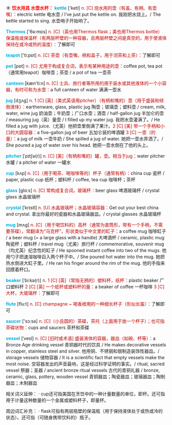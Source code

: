 ☀ <font color="red">**饮水用具 水壶水杯：**</font>
<font color="sky blue">**kettle**</font> ['ketl] 
<font color="#c00000">n. [C] 烧水用的壶（有盖、有柄、有壶嘴）：</font>electric kettle 电水壶 / I’ve just put the kettle on. 我刚把水烧上。/ The kettle started to sing. 水壶哨子开始响了。

<font color="sky blue">**Thermos**</font> ['θə:mɒs] 
<font color="#c00000">n. [C]（英也用Thermos flask；美也用Thermos bottle）保温瓶或保温杯（有两层杯壁的一种容器，且两层杯壁之间是真空的，用于使液体保持在或冷或热的温度）：</font>了解即可

<font color="sky blue">**teapot**</font> ['ti:pɒt] 
<font color="#c00000">n. [C] 茶壶（有壶嘴、柄和盖子，用于沏茶和上茶）：</font>了解即可

<font color="sky blue">**pot**</font> [pɒt] 
<font color="#c00000">n. [C] 尤用于构成复合词，表示有某种用途的壶：</font>coffee pot, tea pot（通常用teapot）咖啡壶；茶壶 / a pot of tea 一壶茶

<font color="sky blue">**canteen**</font> [kæn'ti:n] 
<font color="#c00000">n. [C] 士兵、旅行者等所用的用于装水或其他液体的一个小容器，有时可称为水壶：</font>a full canteen of water 满满一壶水
                     
<font color="sky blue">**jug**</font> [dʒʌg]
<font color="#c00000">n. 1 [C] [英]（美式英语用pitcher）（有柄和嘴的）壶（用于盛装和倾倒液体）：</font>earthenware, glass, plastic jug 陶壶；玻璃壶；塑料壶 / cream, milk, water, wine jug 奶油壶；牛奶壶；广口水壶；酒壶 / half-gallon jug 半加仑的壶 / measuring jug（英）量壶 / I filled up my water jug. 我把水壶灌满了。/ He filled a jug with juice.（尤英）他把壶里倒满了果汁。<font color="#c00000">2 [C] [美] 带一个手柄和小口的大圆容器：</font>a five-gallon jug of beer 五加仑装的啤酒罐 <font color="#c00000">3 [C] 一壶（的量）：</font>a jug of milk 一壶牛奶 / She spilled a jug of water. 她把一壶水弄洒了。/ She poured a jug of water over his head. 她把一壶水倒在了他的头上。

<font color="sky blue">**pitcher**</font> [ˈpɪtʃə(r)]
<font color="#c00000">n. [C] [美]（有柄和嘴的）罐，壶。相当于jug：</font>water pitcher 水罐 / a pitcher of water 一罐水

<font color="sky blue">**cup**</font> [kʌp] 
<font color="#c00000">n. [C]（用于喝茶、喝咖啡等的）杯子（通常有柄）：</font>china cup 瓷杯 / paper, plastic cup 纸杯；塑料杯 / coffee, tea cup 咖啡杯；茶杯

<font color="sky blue">**glass**</font> [ɡlɑːs] 
<font color="#c00000">n. [C] 常构成复合词，玻璃杯：</font>beer glass 啤酒玻璃杯 / crystal glass 水晶玻璃杯
           
<font color="sky blue">**crystal**</font> [ˈkrɪstl]
<font color="#c00000">n. [U] 水晶玻璃杯；水晶玻璃容器：</font>Get out your best china and crystal. 拿出你最好的瓷器和水晶玻璃器皿。/ crystal glasses 水晶玻璃杯
 
<font color="sky blue">**mug**</font> [mʌg]
<font color="#c00000">n. [C]（用于喝饮料的）高杯（通常为直筒形，带有一个手柄，不需要茶碟），常翻译为“马克杯”，形状类似于中文里的缸子：</font>a coffee mug 咖啡缸子 / a beer mug (= a large glass with a handle) 大啤酒杯 / ceramic, plastic mug 陶瓷杯；塑料杯 / travel mug（尤美）旅行杯 / commemorative, souvenir mug（均尤英）纪念性的缸子 / He spooned instant coffee into two of the mugs. 他用勺子把速溶咖啡舀入两个杯子中。/ She poured hot water into the mug. 她把热水倒进大缸子里。/ He ran his finger around the rim of the mug. 他的手指来回摸着杯口。

<font color="sky blue">**beaker**</font> [ˈbi:kə(r)]
<font color="#c00000">n. 1 [C] [英]（常指无柄的）塑料杯，纸杯：</font>plastic beaker 广口塑料杯 <font color="#c00000">2 [C] [英] 一个纸杯或塑料杯的量：</font>a beaker of coffee 一杯咖啡 <font color="#c00000">3 [C] 大杯，大玻璃杯：</font>了解即可

<font color="sky blue">**flute**</font> [flu:t]
<font color="#c00000">n. [C] champagne ~ 喝香槟用的一种细长杯子（形似长笛）：</font>了解即可

<font color="sky blue">**saucer**</font> ['sɔ:sə] 
<font color="#c00000">n. [C]（小且圆的）茶碟，茶托（上面用于放一个杯子）；也可指茶碟状物：</font>cups and saucers 茶杯和茶碟
           
<font color="sky blue">**vessel**</font> [ˈvesl]
<font color="#c00000">n. [C] [旧时或术语] 盛装液体的容器，器皿（如碗、杯等）：</font>a Bronze Age drinking vessel 青铜器时代的饮具 / He makes decorative vessels in copper, stainless steel and silver. 他用铜、不锈钢和银制造装饰性器皿。/ storage vessels 储物容器 / It is a scientific fact that empty vessels make the most noise. 空容器发出的声音最响，这是经过科学证明的事实。/ ritual, sacred vessel 祭器；圣器 / ancient bronze ritual vessels 古代的青铜礼器 / bronze, ceramic, glass, pottery, wooden vessel 青铜器皿；陶瓷器皿；玻璃器皿；陶制器皿；木制器皿

相关词义延伸：
· cup还可指美国在烹饪中的一种计量数量的单位，即杯。还可指用于计量这种数量的一个金属或塑料杯子，即量杯。

周边词汇补充：
· flask可指有两层瓶壁的保温瓶（用于保持液体处于或热或冷的状态）。还可指（可随身携带饮料的）瓶子。
